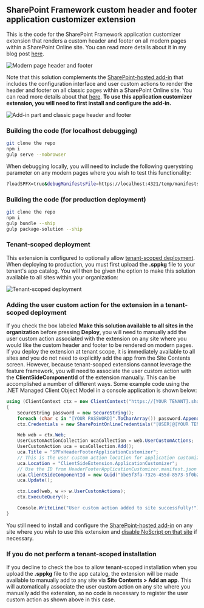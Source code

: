 ## SharePoint Framework custom header and footer application customizer extension

This is the code for the SharePoint Framework application customizer extension that renders a custom header and footer on all modern pages within a SharePoint Online site. You can read more details about it in my blog post [here](https://dannyjessee.com/blog/index.php/2017/08/custom-modern-page-header-and-footer-using-sharepoint-framework-part-2/).

![Modern page header and footer](https://i1.wp.com/dannyjessee.com/blog/wp-content/uploads/2017/08/modernhf2.png?w=953&ssl=1)

Note that this solution complements the [SharePoint-hosted add-in](https://github.com/dannyjessee/SiteHeaderFooter) that includes the configuration interface and user custom actions to render the header and footer on all classic pages within a SharePoint Online site. You can read more details about that [here](https://dannyjessee.com/blog/index.php/2015/08/custom-site-header-and-footer-using-a-sharepoint-hosted-add-in/). <b>To use this application customizer extension, you will need to first install and configure the add-in.</b>

![Add-in part and classic page header and footer](https://i1.wp.com/dannyjessee.com/blog/wp-content/uploads/2017/08/classicaddinsuitebar.png?w=953&ssl=1)

### Building the code (for localhost debugging)

```bash
git clone the repo
npm i
gulp serve --nobrowser
```

When debugging locally, you will need to include the following querystring parameter on any modern pages where you wish to test this functionality:

```bash
?loadSPFX=true&debugManifestsFile=https://localhost:4321/temp/manifests.js&customActions={"bbe5f3fa-7326-455d-8573-9f0b2b015ff9":{"location":"ClientSideExtension.ApplicationCustomizer"}}
```

### Building the code (for production deployment)

```bash
git clone the repo
npm i
gulp bundle --ship
gulp package-solution --ship
```

### Tenant-scoped deployment

This extension is configured to optionally allow [tenant-scoped deployment](https://dev.office.com/sharepoint/docs/spfx/tenant-scoped-deployment). When deploying to production, you must first upload the **.sppkg** file to your tenant's app catalog. You will then be given the option to make this solution available to all sites within your organization:

![Tenant-scoped deployment](https://i1.wp.com/dannyjessee.com/blog/wp-content/uploads/2017/09/tenantscopeddeployment.png?w=784&ssl=1)

### Adding the user custom action for the extension in a tenant-scoped deployment

If you check the box labeled **Make this solution available to all sites in the organization** before pressing **Deploy**, you will need to manually add the user custom action associated with the extension on any site where you would like the custom header and footer to be rendered on modern pages. If you deploy the extension at tenant scope, it is immediately available to all sites and you do not need to explicitly add the app from the Site Contents screen. However, because tenant-scoped extensions cannot leverage the feature framework, you will need to associate the user custom action with the **ClientSideComponentId** of the extension manually. This can be accomplished a number of different ways. Some example code using the .NET Managed Client Object Model in a console application is shown below:

```cs
using (ClientContext ctx = new ClientContext("https://[YOUR TENANT].sharepoint.com"))
{
    SecureString password = new SecureString();
    foreach (char c in "[YOUR PASSWORD]".ToCharArray()) password.AppendChar(c);
    ctx.Credentials = new SharePointOnlineCredentials("[USER]@[YOUR TENANT].onmicrosoft.com", password);

    Web web = ctx.Web;
    UserCustomActionCollection ucaCollection = web.UserCustomActions;
    UserCustomAction uca = ucaCollection.Add();
    uca.Title = "SPFxHeaderFooterApplicationCustomizer";
    // This is the user custom action location for application customizer extensions
    uca.Location = "ClientSideExtension.ApplicationCustomizer";
    // Use the ID from HeaderFooterApplicationCustomizer.manifest.json below
    uca.ClientSideComponentId = new Guid("bbe5f3fa-7326-455d-8573-9f0b2b015ff9");
    uca.Update();

    ctx.Load(web, w => w.UserCustomActions);
    ctx.ExecuteQuery();

    Console.WriteLine("User custom action added to site successfully!");
}
```

You still need to install and configure the [SharePoint-hosted add-in](https://github.com/dannyjessee/SiteHeaderFooter) on any site where you wish to use this extension and [disable NoScript on that site](https://dannyjessee.com/blog/index.php/2017/07/sharepoint-online-modern-team-sites-are-noscript-sites-but-communication-sites-are-not/) if necessary.

### If you do not perform a tenant-scoped installation

If you decline to check the box to allow tenant-scoped installation when you upload the **.sppkg** file to the app catalog, the extension will be made available to manually add to any site via **Site Contents > Add an app**. This will automatically associate the user custom action on any site where you manually add the extension, so no code is necessary to register the user custom action as shown above in this case.
